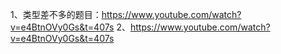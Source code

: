 

1、类型差不多的题目：https://www.youtube.com/watch?v=e4BtnOVy0Gs&t=407s
2、https://www.youtube.com/watch?v=e4BtnOVy0Gs&t=407s